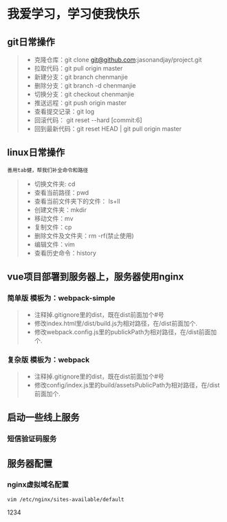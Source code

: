 # 我爱学习，学习使我快乐


## git日常操作
> * 克隆仓库：git clone git@github.com:jasonandjay/project.git
> * 拉取代码：git pull origin master
> * 新建分支：git branch chenmanjie
> * 删除分支：git branch -d chenmanjie
> * 切换分支：git checkout chenmanjie
> * 推送远程：git push origin master
> * 查看提交记录：git log 
> * 回滚代码： git reset --hard [commit:6]
> * 回到最新代码：git reset HEAD | git pull origin master

## linux日常操作
    善用tab健，帮我们补全命令和路径
> * 切换文件夹: cd
> * 查看当前路径：pwd
> * 查看当前文件夹下的文件： ls+ll
> * 创建文件夹：mkdir
> * 移动文件：mv
> * 复制文件：cp
> * 删除文件及文件夹：rm -rf(禁止使用)
> * 编辑文件：vim
> * 查看历史命令：history

## vue项目部署到服务器上，服务器使用nginx
### 简单版 模板为：webpack-simple
> * 注释掉.gitignore里的dist，既在dist前面加个#号
> * 修改index.html里/dist/build.js为相对路径，在/dist前面加个.
> * 修改webpack.config.js里的publickPath为相对路径，在/dist前面加个.

### 复杂版 模板为：webpack
> * 注释掉.gitignore里的dist，既在dist前面加个#号
> * 修改config/index.js里的build/assetsPublicPath为相对路径，在/dist前面加个.

## 启动一些线上服务
### 短信验证码服务


## 服务器配置
### nginx虚拟域名配置
    vim /etc/nginx/sites-available/default


1234
